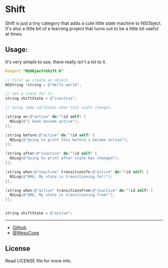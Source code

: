 # Shift
Shift is just a tiny category that adds a cute little state machine to NSObject. It's also a little bit of a learning project
that turns out to be a little bit useful at times.

## Usage:
It's very simple to use, there really isn't a lot to it.

```objective-c
#import "NSObject+Shift.h"

// First we create an object.
NSString *string = @"Hello world";

// Set a state for it.
string.shiftState = @"inactive";

// Setup some callbacks when that state changes.

[string on:@"active" do:^(id self) {
  NSLog(@"I have become active");
}];

[string before:@"active" do:^(id self) {
  NSLog(@"Going to print this before i become active");
}];

[string after:@"inactive" do:^(id self) {
  NSLog(@"Going to print after state has changed");
}];

[string when:@"inactive" transitionsTo:@"active" do:^(id self) {
  NSLog(@"OMG, My state is transitioning to!!");
}];

[string when:@"active" transitionsFrom:@"inactive" do:^(id self) {
  NSLog(@"OMG, My state is transitioning from!");
}];


string.shiftState = @"active";

````


***

* [Github](http://www.github.com/wess)
* [@WessCope](http://www.twitter.com/wesscope)

## License
Read LICENSE file for more info.

